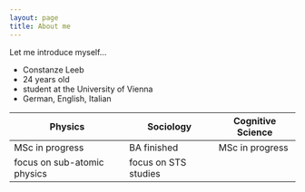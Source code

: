 ```yaml
---
layout: page
title: About me
---
```


Let me introduce myself...

* Constanze Leeb
* 24 years old
* student at the University of Vienna
* German, English, Italian


| Physics | Sociology | Cognitive Science|
| ----------|-----------|----------|
| MSc in progress | BA finished | MSc in progress |
| focus on sub-atomic physics | focus on STS studies | |



 

